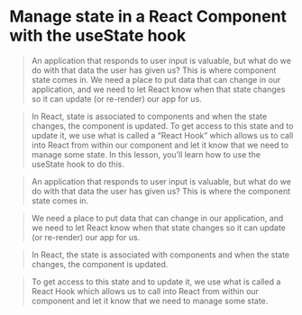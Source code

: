 # Manage state in a React Component with the useState hook

> An application that responds to user input is valuable, but what do we do with that data the user has given us? This is where component state comes in. We need a place to put data that can change in our application, and we need to let React know when that state changes so it can update (or re-render) our app for us.

> In React, state is associated to components and when the state changes, the component is updated. To get access to this state and to update it, we use what is called a “React Hook” which allows us to call into React from within our component and let it know that we need to manage some state. In this lesson, you’ll learn how to use the useState hook to do this.

> An application that responds to user input is valuable, but what do we do with that data the user has given us? This is where the component state comes in.

> We need a place to put data that can change in our application, and we need to let React know when that state changes so it can update (or re-render) our app for us.

> In React, the state is associated with components and when the state changes, the component is updated.

> To get access to this state and to update it, we use what is called a React Hook which allows us to call into React from within our component and let it know that we need to manage some state.